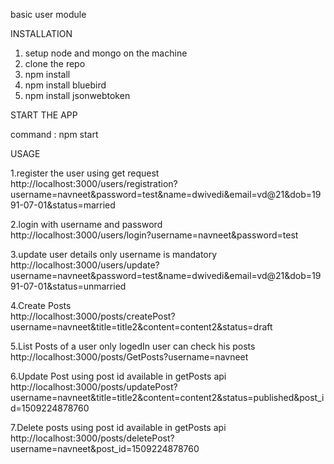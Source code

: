 basic user module

INSTALLATION

1. setup node and mongo on the machine
2. clone the repo
3. npm install
4. npm install bluebird
5. npm install jsonwebtoken


START THE APP

command : npm start

USAGE

1.register the user using get request</br>
http://localhost:3000/users/registration?username=navneet&password=test&name=dwivedi&email=vd@21&dob=1991-07-01&status=married

2.login with username and password</br>
http://localhost:3000/users/login?username=navneet&password=test

3.update user details only username is mandatory</br>
http://localhost:3000/users/update?username=navneet&password=test&name=dwivedi&email=vd@21&dob=1991-07-01&status=unmarried

4.Create Posts</br>
http://localhost:3000/posts/createPost?username=navneet&title=title2&content=content2&status=draft

5.List Posts of a user only logedIn user can check his posts</br>
http://localhost:3000/posts/GetPosts?username=navneet

6.Update Post using post id available in getPosts api</br>
http://localhost:3000/posts/updatePost?username=navneet&title=title2&content=content2&status=published&post_id=1509224878760

7.Delete posts using post id available in getPosts api</br>
http://localhost:3000/posts/deletePost?username=navneet&post_id=1509224878760
